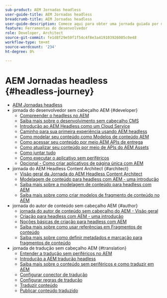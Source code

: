```yaml
---
sub-product: AEM Jornadas headless
user-guide-title: AEM Jornadas headless
breadcrumb-title: AEM Jornadas headless
user-guide-description: Comece aqui para obter uma jornada guiada por meio dos recursos avançados e flexíveis sem interface de AEM, seus recursos e como aproveitá-los em seu projeto.
feature: Ferramentas do desenvolvedor
role: Developer, Architect
source-git-commit: fe1d8f29e59f1f54c4f8e3a419103926005c0e48
workflow-type: tm+mt
source-wordcount: '234'
ht-degree: 0%

---
```



# AEM Jornadas headless {#headless-journey}

+ [AEM Jornadas headless](/help/journey-headless/home.md)
+ jornada do desenvolvedor sem cabeçalho AEM {#developer}
   + [Compreender o headless no AEM](developer/overview.md)
   + [Saiba mais sobre o desenvolvimento sem cabeçalho CMS](developer/learn-about.md)
   + [Introdução ao AEM Headless como um Cloud Service](developer/getting-started.md)
   + [Caminho para sua primeira experiência usando AEM headless](developer/path-to-first-experience.md)
   + [Como modelar seu conteúdo como Modelos de conteúdo AEM](developer/model-your-content.md)
   + [Como acessar seu conteúdo por meio AEM APIs de entrega](developer/access-your-content.md)
   + [Como atualizar seu conteúdo por meio de APIs do AEM Assets](developer/update-your-content.md)
   + [Como juntar tudo](developer/put-it-all-together.md)
   + [Como executar o aplicativo sem periféricos](developer/go-live.md)
   + [Opcional - Como criar aplicativos de página única com AEM](developer/create-spa.md)
+ jornada do AEM Headless Content Architect {#architect}
   + [Visão geral da Jornada do AEM Headless Content Architect](architect/overview.md)
   + [Modelagem de conteúdo para headless com AEM - uma introdução](architect/introduction.md)
   + [Saiba mais sobre a modelagem de conteúdo para headless com AEM](architect/basics.md)
   + [Saiba mais sobre como criar modelos de fragmento de conteúdo no AEM](architect/model-structure.md)
+ jornada do autor de conteúdo sem cabeçalho AEM {#author}
   + [jornada do autor de conteúdo sem cabeçalho do AEM - Visão geral](author/overview.md)
   + [Criação para headless com AEM - uma introdução](author/introduction.md)
   + [Noções básicas de criação para headless com AEM](author/basics.md)
   + [Saiba mais sobre como usar referências em Fragmentos de conteúdo](author/references.md)
   + [Saiba mais sobre como definir metadados e marcação para fragmentos de conteúdo](author/metadata-tagging.md)
+ jornada de tradução sem cabeçalho AEM {#translation}
   + [Entender a tradução sem periféricos no AEM](translation/overview.md)
   + [Introdução a AEM tradução headless](translation/getting-started.md)
   + [Saiba mais sobre o conteúdo sem periféricos e como traduzir em AEM](translation/learn-about.md)
   + [Configurar conector de tradução](translation/configure-connector.md)
   + [Configurar regras de tradução](translation/translation-rules.md)
   + [Traduzir conteúdo](translation/translate-content.md)
   + [Publicar conteúdo traduzido](translation/publish-content.md)
